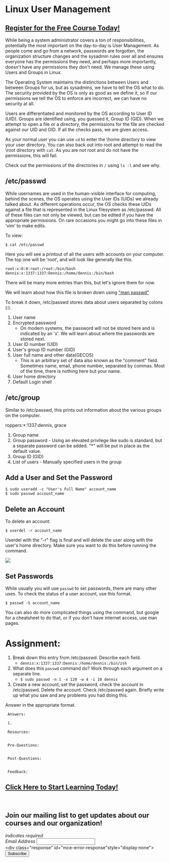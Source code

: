 # Linux User Management
##  [Register for the Free Course Today!](https://roppers.thinkific.com/courses/computing-fundamentals)
While being a system administrator covers a ton of responsibilities, potentially the most important on the day-to-day is User Management. As people come and go from a network, passwords are forgotten, the organization structure changes and the sysadmin rules over all and ensures everyone has the permissions they need, and perhaps more importantly, doesn't have any permissions they don't need. We manage these using Users and Groups in Linux. 

The Operating System maintains the distinctions between Users and between Groups for us, but as sysadmins, we have to tell the OS what to do. The security provided by the OS is only as good as we define it, so if our permissions we tell the OS to enforce are incorrect, we can have no security at all. 

Users are differentiated and monitored by the OS according to User ID (UID). Groups are identified using, you guessed it, Group ID (GID). When we attempt to open a file or a directory, the permissions for the file are checked against our UID and GID. If all the checks pass, we are given access. 

As your normal user you can use ```cd``` to enter the \home directory to view your user directory. You can also back out into root and attempt to read the \root directory with ```cat```. As you are not root and do not have the permissions, this will fail. 

Check out the permissions of the directories in ```/``` using ```ls -l``` and see why.

##  /etc/passwd 

While usernames are used in the human-visible interface for computing, behind the scenes, the OS operates using the User IDs (UIDs) we already talked about. As different operations occur, the OS checks these UIDs against a file that is represented in the Linux filesystem as /etc/passwd. All of these files can not only be viewed, but can be edited if you have the appropriate permissions. On rare occasions you might go into these files in 'vim' to make edits.

To view:
```
$ cat /etc/passwd
```

Here you will see a printout of all the users with accounts on your computer. The top one will be 'root', and will look like generally like this.
```
root:x:0:0:root:/root:/bin/bash
dennis:x:1337:1337:Dennis:/home/dennis:/bin/bash
```

There will be many more entries than this, but let's ignore them for now. 

We will learn about how this file is broken down using ["man passwd"](https://linux.die.net/man/5/passwd)

To break it down, /etc/passwd stores data about users separated by colons (:). 

1. User name
2. Encrypted password 
   * On modern systems, the password will not be stored here and is indicated by an 'x'. We will learn about where the passwords are stored next.
3. User ID number (UID)
4. User's group ID number (GID)
5. User full name and other data(GECOS) 
   * This is an arbitrary set of data also known as the "comment" field. Sometimes name, email, phone number, separated by commas. Most of the time, there is nothing here but your name.
6. User home directory
7. Default Login shell

## /etc/group

Similar to /etc/passwd, this prints out information about the various groups on the computer. 

roppers:*:1337:dennis, grace


1. Group name
2. Group password - Using an elevated privilege like sudo is standard, but a separate password can be added. "*" will be put in place as the default value.
3. Group ID (GID)
4. List of users - Manually specified users in the group

## Add a User and Set the Password

```
$ sudo useradd -c "User's Full Name" account_name
$ sudo passwd account_name 
```

## Delete an Account 

To delete an account:
``` 
$ userdel -r account_name
```
Userdel with the "-r" flag is final and will delete the user along with the user's home directory. Make sure you want to do this before running the command. 

[<img src="https://imgs.xkcd.com/comics/letting_go.png">](https://xkcd.com/215/)

## Set Passwords

While usually you will use ```passwd``` to set passwords, there are many other uses. To check the status of a user account, use this format.

```
$ passwd -S account_name
```
You can also do more complicated things using the command, but google for a cheatsheet to do that, or if you don't have internet access, use man pages. 


# Assignment: 

1. Break down  this entry from /etc/passwd. Describe each field. 
   * ```dennis:x:1337:1337:Dennis:/home/dennis:/bin/zsh```
2. What does this ```passwd``` command do? Work through each argument on a separate line.
   * ``` $ sudo passwd -n 1 -x 120 -w 4 -i 10 dennis ```
3. Create a new account, set the password, check the account in /etc/passwd. Delete the account. Check /etc/passwd again. Briefly write up what you saw and any problems you had doing this.

Answer in the appropriate format. 

```
 Answers:

 1.

 Resources:
 

 Pre-Questions:


 Post-Questions:


 Feedback:

```
##  [Click Here to Start Learning Today!](https://roppers.thinkific.com/courses/computing-fundamentals)
<br><div id="mc_embed_signup"><form action="https://gmail.us5.list-manage.com/subscribe/post?u=4d03cc5db483966f7e0fe17cc&amp;id=8d9620c4b7" method="post" id="mc-embedded-subscribe-form" name="mc-embedded-subscribe-form" class="validate" target="_blank" novalidate>  <div id="mc_embed_signup_scroll"><h2>Join our mailing list to get updates about our courses and our organization!</h2><div class="indicates-required"><span class="asterisk">*</span> indicates required</div><div class="mc-field-group">	<label for="mce-EMAIL">Email Address  <span class="asterisk">*</span></label>	<input type="email" value="" name="EMAIL" class="required email" id="mce-EMAIL"></div>	<div id="mce-responses" class="clear">		<div class="response" id="mce-error-response"style="display:none"></div>		<div class="response" id="mce-success-response" style="display:none"></div>	</div>    <!-- real people should not fill this in and expect good things - do not remove this or risk form bot signups-->    <div style="position: absolute; left: -5000px;" aria-hidden="true"><input type="text" name="b_4d03cc5db483966f7e0fe17cc_8d9620c4b7" tabindex="-1" value=""></div>    <div class="clear"><input type="submit" value="Subscribe" name="subscribe" id="mc-embedded-subscribe" class="button"></div>    </div></form></div><script type="text/javascript" src="//s3.amazonaws.com/downloads.mailchimp.com/js/mc-validate.js"></script><script type="text/javascript">(function($) {window.fnames = new Array(); window.ftypes = newArray();fnames[0]="EMAIL";ftypes[0]="email";}(jQuery));var $mcj = jQuery.noConflict(true);</script><!--End mc_embed_signup-->